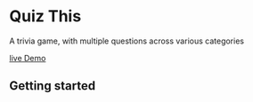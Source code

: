 # Quiz This

A trivia game, with multiple questions across various categories

[live Demo](https://quizthis.netlify.app/)

## Getting started

